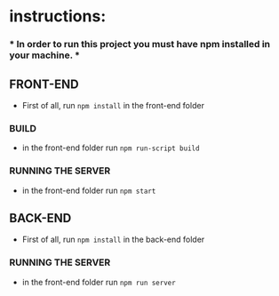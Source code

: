 # instructions:

### * In order to run this project you must have npm installed in your machine. *

## FRONT-END 
 - First of all, run `npm install` in the front-end folder
### BUILD
 -  in the front-end folder run `npm run-script build`
### RUNNING THE SERVER
 -  in the front-end folder run `npm start`

## BACK-END 
 - First of all, run `npm install` in the back-end folder
### RUNNING THE SERVER
 -  in the front-end folder run `npm run server`